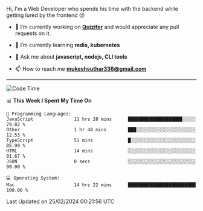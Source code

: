 Hi, I'm a Web Developer who spends his time with the backend while getting lured by the frontend 😜

- 🔭 I’m currently working on **[Quizifer](https://github.com/SutharMukesh/Quizifer/)** and would appreciate any pull requests on it.

- 🌱 I’m currently learning **redis, kubernetes**

- 💬 Ask me about **javascript, nodejs, CLI tools**

- 📫 How to reach me **mukeshsuthar336@gmail.com**

---
<!--START_SECTION:waka-->
![Code Time](http://img.shields.io/badge/Code%20Time-2%2C836%20hrs%2035%20mins-blue)

📊 **This Week I Spent My Time On** 

```text
💬 Programming Languages: 
JavaScript               11 hrs 28 mins      ████████████████████░░░░░   79.82 % 
Other                    1 hr 48 mins        ███░░░░░░░░░░░░░░░░░░░░░░   12.53 % 
TypeScript               51 mins             █░░░░░░░░░░░░░░░░░░░░░░░░   05.99 % 
HTML                     14 mins             ░░░░░░░░░░░░░░░░░░░░░░░░░   01.67 % 
JSON                     0 secs              ░░░░░░░░░░░░░░░░░░░░░░░░░   00.00 % 

💻 Operating System: 
Mac                      14 hrs 22 mins      █████████████████████████   100.00 % 
```


 Last Updated on 25/02/2024 00:21:56 UTC
<!--END_SECTION:waka-->
